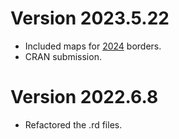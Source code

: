 # Version 2023.5.22

- Included maps for [2024](https://www.regjeringen.no/no/tema/kommuner-og-regioner/kommunestruktur/nye-kommune-og-fylkesnummer-fra-1.-januar-2024/id2924701/?expand=factbox2924711) borders.
- CRAN submission.

# Version 2022.6.8

- Refactored the .rd files.
